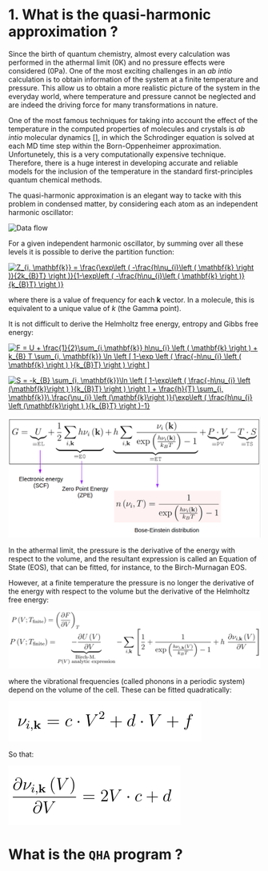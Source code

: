 # 1. What is the quasi-harmonic approximation ?

Since the birth of quantum chemistry, almost every calculation was performed in the athermal limit (0K) and no pressure effects were considered (0Pa).
One of the most exciting challenges in an _ab intio_ calculation is to obtain information of the system at a finite temperature and pressure. This allow us to obtain a more realistic picture of the system in the everyday world, where temperature and pressure cannot be neglected and are indeed the driving force for many transformations in nature.

One of the most famous techniques for taking into account the effect of the temperature in the computed properties of molecules and crystals is _ab intio_ molecular dynamics [], in which the Schrodinger equation is solved at each MD time step within the Born-Oppenheimer approximation. Unfortunetely, this is a very computationally expensive technique. Therefore, there is a huge interest in developing accurate and reliable models for the inclusion of the temperature in the standard first-principles quantum chemical methods.

The quasi-harmonic approximation is an elegant way to tacke with this problem in condensed matter, by considering each atom as an independent harmonic oscillator:

![Data flow](https://github.com/DavidCdeB/QHA/blob/master/levels_vibrat_cropped.png)

For a given independent harmonic oscillator, by summing over all these levels it is possible to derive the partition function:


<a href="https://www.codecogs.com/eqnedit.php?latex=Z_{i,&space;\mathbf{k}}&space;=&space;\frac{\exp\left&space;(&space;-\frac{h\nu_{i}\left&space;(&space;\mathbf{k}&space;\right&space;)}{2k_{B}T}&space;\right&space;)}{1-\exp\left&space;(&space;-\frac{h\nu_{i}\left&space;(&space;\mathbf{k}&space;\right&space;)}{k_{B}T}&space;\right&space;)}" target="_blank"><img src="https://latex.codecogs.com/gif.latex?Z_{i,&space;\mathbf{k}}&space;=&space;\frac{\exp\left&space;(&space;-\frac{h\nu_{i}\left&space;(&space;\mathbf{k}&space;\right&space;)}{2k_{B}T}&space;\right&space;)}{1-\exp\left&space;(&space;-\frac{h\nu_{i}\left&space;(&space;\mathbf{k}&space;\right&space;)}{k_{B}T}&space;\right&space;)}" title="Z_{i, \mathbf{k}} = \frac{\exp\left ( -\frac{h\nu_{i}\left ( \mathbf{k} \right )}{2k_{B}T} \right )}{1-\exp\left ( -\frac{h\nu_{i}\left ( \mathbf{k} \right )}{k_{B}T} \right )}" /></a>

where there is a value of frequency for each **k** vector. In a molecule, this is equivalent to a unique value of *k* (the Gamma point).

It is not difficult to derive the Helmholtz free energy, entropy and Gibbs free energy:


<a href="https://www.codecogs.com/eqnedit.php?latex=F&space;=&space;U&space;&plus;&space;\frac{1}{2}\sum_{i,\mathbf{k}}&space;h\nu_{i}&space;\left&space;(&space;\mathbf{k}&space;\right&space;)&space;&plus;&space;k_{B}&space;T&space;\sum_{i,&space;\mathbf{k}}&space;\ln&space;\left&space;[&space;1-\exp&space;\left&space;(&space;\frac{-h\nu_{i}&space;\left&space;(&space;\mathbf{k}&space;\right&space;)&space;}{k_{B}T}&space;\right&space;)&space;\right&space;]" target="_blank"><img src="https://latex.codecogs.com/gif.latex?F&space;=&space;U&space;&plus;&space;\frac{1}{2}\sum_{i,\mathbf{k}}&space;h\nu_{i}&space;\left&space;(&space;\mathbf{k}&space;\right&space;)&space;&plus;&space;k_{B}&space;T&space;\sum_{i,&space;\mathbf{k}}&space;\ln&space;\left&space;[&space;1-\exp&space;\left&space;(&space;\frac{-h\nu_{i}&space;\left&space;(&space;\mathbf{k}&space;\right&space;)&space;}{k_{B}T}&space;\right&space;)&space;\right&space;]" title="F = U + \frac{1}{2}\sum_{i,\mathbf{k}} h\nu_{i} \left ( \mathbf{k} \right ) + k_{B} T \sum_{i, \mathbf{k}} \ln \left [ 1-\exp \left ( \frac{-h\nu_{i} \left ( \mathbf{k} \right ) }{k_{B}T} \right ) \right ]" /></a>


<a href="https://www.codecogs.com/eqnedit.php?latex=S&space;=&space;-k_{B}&space;\sum_{i,&space;\mathbf{k}}\ln&space;\left&space;[&space;1-\exp\left&space;(&space;\frac{-h\nu_{i}&space;\left&space;(\mathbf{k}\right&space;)&space;}{k_{B}T}&space;\right&space;)&space;\right&space;]&space;&plus;&space;\frac{h}{T}&space;\sum_{i,&space;\mathbf{k}}\,\frac{\nu_{i}&space;\left&space;(\mathbf{k}\right&space;)}{\exp\left&space;(&space;\frac{h\nu_{i}&space;\left&space;(\mathbf{k}\right&space;)&space;}{k_{B}T}&space;\right&space;)-1}" target="_blank"><img src="https://latex.codecogs.com/gif.latex?S&space;=&space;-k_{B}&space;\sum_{i,&space;\mathbf{k}}\ln&space;\left&space;[&space;1-\exp\left&space;(&space;\frac{-h\nu_{i}&space;\left&space;(\mathbf{k}\right&space;)&space;}{k_{B}T}&space;\right&space;)&space;\right&space;]&space;&plus;&space;\frac{h}{T}&space;\sum_{i,&space;\mathbf{k}}\,\frac{\nu_{i}&space;\left&space;(\mathbf{k}\right&space;)}{\exp\left&space;(&space;\frac{h\nu_{i}&space;\left&space;(\mathbf{k}\right&space;)&space;}{k_{B}T}&space;\right&space;)-1}" title="S = -k_{B} \sum_{i, \mathbf{k}}\ln \left [ 1-\exp\left ( \frac{-h\nu_{i} \left (\mathbf{k}\right ) }{k_{B}T} \right ) \right ] + \frac{h}{T} \sum_{i, \mathbf{k}}\,\frac{\nu_{i} \left (\mathbf{k}\right )}{\exp\left ( \frac{h\nu_{i} \left (\mathbf{k}\right ) }{k_{B}T} \right )-1}" /></a>

 ![Data flow](https://github.com/DavidCdeB/QHA/blob/master/G_donw.png)

In the athermal limit, the pressure is the derivative of the energy with respect to the volume, and the resultant expression is called an Equation of State (EOS), that can be fitted, for instance, to the Birch-Murnagan EOS.

However, at a finite temperature the pressure is no longer the derivative of the energy with respect to the volume but the derivative of the Helmholtz free energy:

![Data flow](https://github.com/DavidCdeB/QHA/blob/master/P_finite.png)
 
where the vibrational frequencies (called phonons in a periodic system) depend on the volume of the cell. These can be fitted quadratically:
 
 ![Data flow](https://github.com/DavidCdeB/QHA/blob/master/quadratic.png)
 
 So that:
 
 ![Data flow](https://github.com/DavidCdeB/QHA/blob/master/derivative.png)
 
 # What is the `QHA` program ? 
